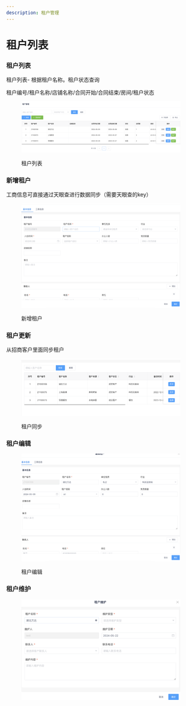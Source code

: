 ```yaml
---
description: 租户管理
---
```


# 租户列表

### 租户列表

租户列表- 根据租户名称。租户状态查询



租户编号/租户名称/店铺名称/合同开始/合同结束/房间/租户状态

<figure><img src="../../../.gitbook/assets/image (75).png" alt=""><figcaption><p>租户列表</p></figcaption></figure>



### 新增租户

工商信息可直接通过天眼查进行数据同步（需要天眼查的key）

<figure><img src="../../../.gitbook/assets/image (74).png" alt=""><figcaption><p>新增租户</p></figcaption></figure>

### 租户更新

从招商客户里面同步租户

<figure><img src="../../../.gitbook/assets/image (76).png" alt=""><figcaption><p>租户同步</p></figcaption></figure>

### 租户编辑

<figure><img src="../../../.gitbook/assets/image (77).png" alt=""><figcaption><p>租户编辑</p></figcaption></figure>

### 租户维护

<figure><img src="../../../.gitbook/assets/image (78).png" alt=""><figcaption></figcaption></figure>
